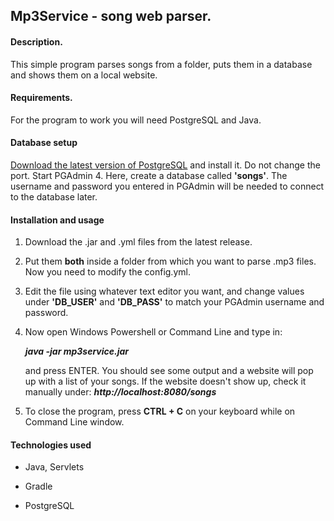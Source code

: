 ## Mp3Service - song web parser.

#### Description.

This simple program parses songs from a folder, puts them in a database and shows them on a local website.



#### Requirements.

For the program to work you will need PostgreSQL and Java.


#### Database setup

[Download the latest version of PostgreSQL](https://www.enterprisedb.com/downloads/postgres-postgresql-downloads) and install it. Do not change the port. Start PGAdmin 4. Here, create a database called **'songs'**. The username and password you entered in PGAdmin will be needed to connect to the database later.



#### Installation and usage

1. Download the .jar and .yml files from the latest release. 

2. Put them **both** inside a folder from which you want to parse .mp3 files. Now you need to modify the config.yml. 

3. Edit the file using whatever text editor you want, and change values under **'DB_USER'** and **'DB_PASS'** to match your PGAdmin username and password. 

4. Now open Windows Powershell or Command Line and type in:

   **_java -jar mp3service.jar_**

   and press ENTER. You should see some output and a website will pop up with a list of your songs. If the website doesn't show up, check it manually under:
   **_http://localhost:8080/songs_**
   
 5. To close the program, press **CTRL + C** on your keyboard while on Command Line window.


#### Technologies used

* Java, Servlets

* Gradle

* PostgreSQL

